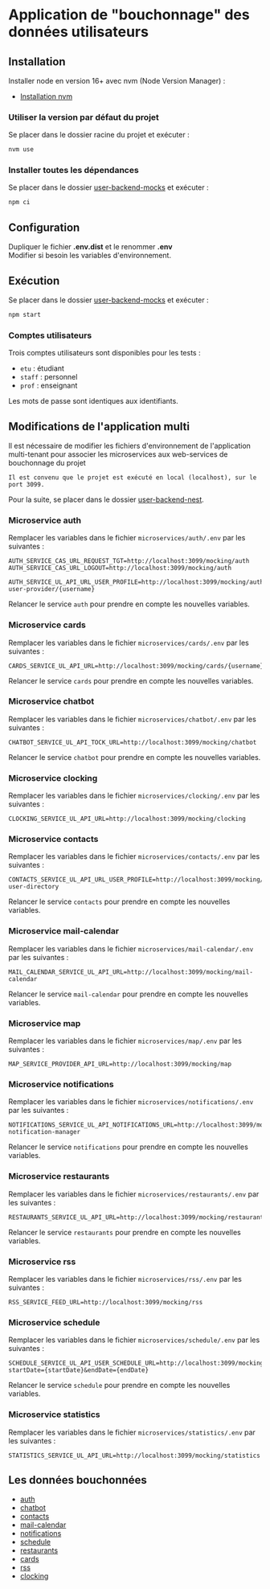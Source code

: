 # Application de "bouchonnage" des données utilisateurs

## Installation

Installer node en version 16+ avec nvm (Node Version Manager) :
- [Installation nvm](https://github.com/nvm-sh/nvm)

### Utiliser la version par défaut du projet
Se placer dans le dossier racine du projet et exécuter :
```bash
nvm use
```

### Installer toutes les dépendances
Se placer dans le dossier [user-backend-mocks](.) et exécuter :
```bash
npm ci
```

## Configuration
Dupliquer le fichier **.env.dist** et le renommer **.env**\
Modifier si besoin les variables d'environnement.

## Exécution
Se placer dans le dossier [user-backend-mocks](.) et exécuter :
```bash
npm start
```

### Comptes utilisateurs
Trois comptes utilisateurs sont disponibles pour les tests :
- `etu` : étudiant
- `staff` : personnel
- `prof` : enseignant

Les mots de passe sont identiques aux identifiants.

## Modifications de l'application multi
Il est nécessaire de modifier les fichiers d'environnement de l'application multi-tenant pour associer les microservices
aux web-services de bouchonnage du projet
```
Il est convenu que le projet est exécuté en local (localhost), sur le port 3099.
```

Pour la suite, se placer dans le dossier [user-backend-nest](../user-backend-nest).

### Microservice auth
Remplacer les variables dans le fichier `microservices/auth/.env` par les suivantes :
```
AUTH_SERVICE_CAS_URL_REQUEST_TGT=http://localhost:3099/mocking/auth
AUTH_SERVICE_CAS_URL_LOGOUT=http://localhost:3099/mocking/auth

AUTH_SERVICE_UL_API_URL_USER_PROFILE=http://localhost:3099/mocking/auth/multi-user-provider/{username}
```
Relancer le service `auth` pour prendre en compte les nouvelles variables.

### Microservice cards
Remplacer les variables dans le fichier `microservices/cards/.env` par les suivantes :
```
CARDS_SERVICE_UL_API_URL=http://localhost:3099/mocking/cards/{username}
```
Relancer le service `cards` pour prendre en compte les nouvelles variables.

### Microservice chatbot
Remplacer les variables dans le fichier `microservices/chatbot/.env` par les suivantes :
```
CHATBOT_SERVICE_UL_API_TOCK_URL=http://localhost:3099/mocking/chatbot
```
Relancer le service `chatbot` pour prendre en compte les nouvelles variables.

### Microservice clocking
Remplacer les variables dans le fichier `microservices/clocking/.env` par les suivantes :
```
CLOCKING_SERVICE_UL_API_URL=http://localhost:3099/mocking/clocking
```

### Microservice contacts
Remplacer les variables dans le fichier `microservices/contacts/.env` par les suivantes :
```
CONTACTS_SERVICE_UL_API_URL_USER_PROFILE=http://localhost:3099/mocking/contacts/multi-user-directory
```
Relancer le service `contacts` pour prendre en compte les nouvelles variables.

### Microservice mail-calendar
Remplacer les variables dans le fichier `microservices/mail-calendar/.env` par les suivantes :
```
MAIL_CALENDAR_SERVICE_UL_API_URL=http://localhost:3099/mocking/mail-calendar
```
Relancer le service `mail-calendar` pour prendre en compte les nouvelles variables.

### Microservice map

Remplacer les variables dans le fichier `microservices/map/.env` par les suivantes :

```
MAP_SERVICE_PROVIDER_API_URL=http://localhost:3099/mocking/map
```

### Microservice notifications
Remplacer les variables dans le fichier `microservices/notifications/.env` par les suivantes :
```
NOTIFICATIONS_SERVICE_UL_API_NOTIFICATIONS_URL=http://localhost:3099/mocking/notifications/multi-notification-manager
```
Relancer le service `notifications` pour prendre en compte les nouvelles variables.

### Microservice restaurants
Remplacer les variables dans le fichier `microservices/restaurants/.env` par les suivantes :
```
RESTAURANTS_SERVICE_UL_API_URL=http://localhost:3099/mocking/restaurants
```
Relancer le service `restaurants` pour prendre en compte les nouvelles variables.

### Microservice rss
Remplacer les variables dans le fichier `microservices/rss/.env` par les suivantes :
```
RSS_SERVICE_FEED_URL=http://localhost:3099/mocking/rss
```

### Microservice schedule
Remplacer les variables dans le fichier `microservices/schedule/.env` par les suivantes :
```
SCHEDULE_SERVICE_UL_API_USER_SCHEDULE_URL=http://localhost:3099/mocking/schedule/{username}?startDate={startDate}&endDate={endDate}
```
Relancer le service `schedule` pour prendre en compte les nouvelles variables.

### Microservice statistics
Remplacer les variables dans le fichier `microservices/statistics/.env` par les suivantes :
```
STATISTICS_SERVICE_UL_API_URL=http://localhost:3099/mocking/statistics
```

## Les données bouchonnées

- [auth](src/auth/auth.mock.js)
- [chatbot](src/chatbot/chatbot.mock.js)
- [contacts](src/contacts/contacts.mock.js)
- [mail-calendar](src/mail-calendar/mail-calendar.mock.js)
- [notifications](src/notifications/notifications.mock.js)
- [schedule](src/schedule/schedule.mock.js)
- [restaurants](src/restaurants/restaurants.mock.js)
- [cards](src/cards/cards.mock.js)
- [rss](src/rss/rss.mock.js)
- [clocking](src/clocking/clocking.mock.js)
